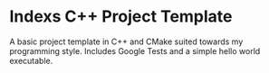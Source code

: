 # Indexs C++ Project Template

A basic project template in C++ and CMake suited towards my programming style. Includes Google Tests and a simple hello world executable.
